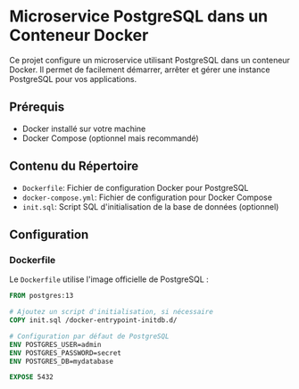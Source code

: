 # Microservice PostgreSQL dans un Conteneur Docker

Ce projet configure un microservice utilisant PostgreSQL dans un conteneur Docker. Il permet de facilement démarrer, arrêter et gérer une instance PostgreSQL pour vos applications.

## Prérequis

- Docker installé sur votre machine
- Docker Compose (optionnel mais recommandé)

## Contenu du Répertoire

- `Dockerfile`: Fichier de configuration Docker pour PostgreSQL
- `docker-compose.yml`: Fichier de configuration pour Docker Compose
- `init.sql`: Script SQL d'initialisation de la base de données (optionnel)

## Configuration

### Dockerfile

Le `Dockerfile` utilise l'image officielle de PostgreSQL :

```dockerfile
FROM postgres:13

# Ajoutez un script d'initialisation, si nécessaire
COPY init.sql /docker-entrypoint-initdb.d/

# Configuration par défaut de PostgreSQL
ENV POSTGRES_USER=admin
ENV POSTGRES_PASSWORD=secret
ENV POSTGRES_DB=mydatabase

EXPOSE 5432
